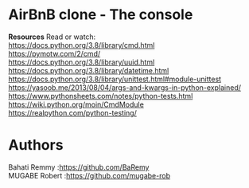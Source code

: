 # AirBnB clone - The console

**Resources**
Read or watch:  
https://docs.python.org/3.8/library/cmd.html  
https://pymotw.com/2/cmd/  
https://docs.python.org/3.8/library/uuid.html  
https://docs.python.org/3.8/library/datetime.html  
https://docs.python.org/3.8/library/unittest.html#module-unittest  
https://yasoob.me/2013/08/04/args-and-kwargs-in-python-explained/  
https://www.pythonsheets.com/notes/python-tests.html  
https://wiki.python.org/moin/CmdModule  
https://realpython.com/python-testing/  

# Authors 
Bahati Remmy :https://github.com/BaRemy  
MUGABE Robert :https://github.com/mugabe-rob
